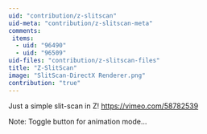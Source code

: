 ```yaml
---
uid: "contribution/z-slitscan"
uid-meta: "contribution/z-slitscan-meta"
comments: 
 items: 
  - uid: "96490"
  - uid: "96509"
uid-files: "contribution/z-slitscan-files"
title: "Z-SlitScan"
image: "SlitScan-DirectX Renderer.png"
contribution: "true"
---
```


Just a simple slit-scan in Z!
https://vimeo.com/58782539

Note: Toggle button for animation mode...


